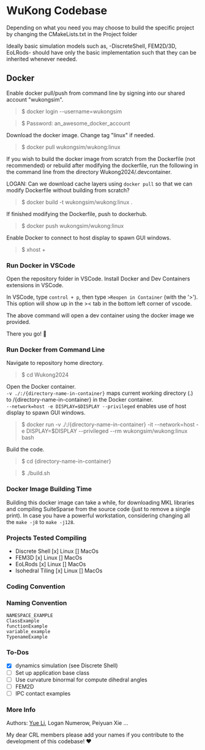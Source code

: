 # WuKong Codebase

Depending on what you need you may choose to build the specific project by changing the CMakeLists.txt in the Project folder

Ideally basic simulation models such as,
-DiscreteShell, FEM2D/3D, EoLRods-
should have only the basic implementation such that they can be inherited whenever needed. 

## Docker

Enable docker pull/push from command line by signing into our shared account "wukongsim".
> $ docker login --username=wukongsim

> $ Password: an_awesome_docker_account

Download the docker image. Change tag "linux" if needed.
> $ docker pull wukongsim/wukong:linux

If you wish to build the docker image from scratch from the Dockerfile (not recommended) or rebuild after modifying the dockerfile, run the following in the command line from the directory Wukong2024/.devcontainer.

LOGAN: Can we download cache layers using `docker pull` so that we can modify Dockerfile without building from scratch?
> $ docker build -t wukongsim/wukong:linux .

If finished modifying the Dockerfile, push to dockerhub.
> $ docker push wukongsim/wukong:linux

Enable Docker to connect to host display to spawn GUI windows.
> $ xhost +

### Run Docker in VSCode

Open the repository folder in VSCode. Install Docker and Dev Containers extensions in VSCode.

In VSCode, type `control + p`, then type `>Reopen in Container` (with the '>'). This option will show up in the >< tab in the bottom left corner of vscode.

The above command will open a dev container using the docker image we provided.

There you go! :100:

### Run Docker from Command Line

Navigate to repository home directory.
> $ cd Wukong2024

Open the Docker container. \
`-v ./:/{directory-name-in-container}` maps current working directory (.) to /{directory-name-in-container} in the Docker container. \
`--network=host -e DISPLAY=$DISPLAY --privileged` enables use of host display to spawn GUI windows.
> $ docker run -v ./:/{directory-name-in-container} -it --network=host -e DISPLAY=$DISPLAY --privileged --rm wukongsim/wukong:linux bash

Build the code.
> $ cd {directory-name-in-container}

> $ ./build.sh


### Docker Image Building Time
Building this docker image can take a while, for downloading MKL libraries and compiling SuiteSparse from the source code (just to remove a single print). 
In case you have a powerful workstation, considering changing all the `make -j8` to `make -j128`.

### Projects Tested Compiling
- Discrete Shell [x] Linux [] MacOs
- FEM3D  [x] Linux [] MacOs
- EoLRods  [x] Linux [] MacOs
- Isohedral Tiling  [x] Linux [] MacOs

### Coding Convention

### Naming Convention

    NAMESPACE_EXAMPLE
    ClassExample
    functionExample
    variable_example
    TypenameExample

### To-Dos
- [x] dynamics simulation (see Discrete Shell)
- [ ] Set up application base class
- [ ] Use curvature binormal for compute dihedral angles
- [ ] FEM2D
- [ ] IPC contact examples

### More Info
Authors: [Yue Li](https://liyuesolo.github.io/), Logan Numerow, Peiyuan Xie ...


My dear CRL members please add your names if you contribute to the development of this codebase! :heart:
